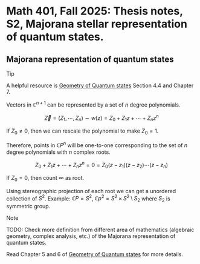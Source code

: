 # Math 401, Fall 2025: Thesis notes, S2, Majorana stellar representation of quantum states.

## Majorana representation of quantum states

> [!TIP]
>
> A helpful resource is [Geometry of Quantum states](https://www.cambridge.org/core/books/geometry-of-quantum-states/46B62FE3F9DA6E0B4EDDAE653F61ED8C) Section 4.4 and Chapter 7.

Vectors in $\mathbb{C}^{n+1}$ can be represented by a set of $n$ degree polynomials.

$$
\vec{Z}=(Z_1,\cdots,Z_n)\sim w(z)=Z_0+Z_1z+\cdots+Z_nz^n
$$

If $Z_0\neq 0$, then we can rescale the polynomial to make $Z_0=1$.

Therefore, points in $\mathbb{C}P^{n}$ will be one-to-one corresponding to the set of $n$ degree polynomials with $n$ complex roots.

$$
Z_0+Z_1z+\cdots+Z_nz^n=0=Z_0(z-z_1)(z-z_2)\cdots(z-z_n)
$$

If $Z_0=0$, then count $\infty$ as root.

Using stereographic projection of each root we can get a unordered collection of $S^2$. Example: $\mathbb{C}P=S^2$, $\mathbb{C}p^2=S^2\times S^2\setminus S_2$ where $S_2$ is symmetric group.

> [!NOTE]
>
> TODO: Check more definition from different area of mathematics (algebraic geometry, complex analysis, etc.) of the Majorana representation of quantum states.
>
> Read Chapter 5 and 6 of [Geometry of Quantum states](https://www.cambridge.org/core/books/geometry-of-quantum-states/46B62FE3F9DA6E0B4EDDAE653F61ED8C) for more details.